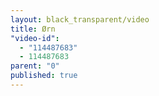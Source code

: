 ```yaml
---
layout: black_transparent/video
title: Ørn
"video-id": 
  - "114487683"
  - 114487683
parent: "0"
published: true
---
```


